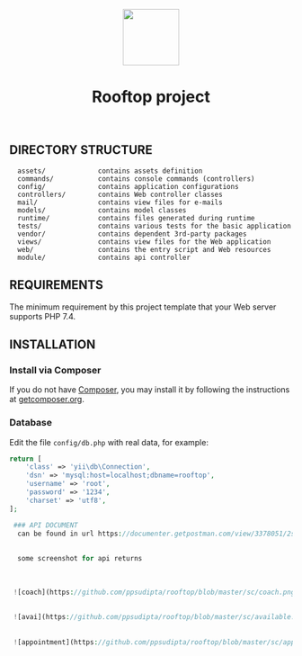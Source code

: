 <p align="center">
    <a href="https://github.com/yiisoft" target="_blank">
        <img src="https://avatars0.githubusercontent.com/u/993323" height="100px">
    </a>
    <h1 align="center">Rooftop project</h1>
    <br>
</p>




DIRECTORY STRUCTURE
-------------------

      assets/             contains assets definition
      commands/           contains console commands (controllers)
      config/             contains application configurations
      controllers/        contains Web controller classes
      mail/               contains view files for e-mails
      models/             contains model classes
      runtime/            contains files generated during runtime
      tests/              contains various tests for the basic application
      vendor/             contains dependent 3rd-party packages
      views/              contains view files for the Web application
      web/                contains the entry script and Web resources
      module/             contains api controller



REQUIREMENTS
------------

The minimum requirement by this project template that your Web server supports PHP 7.4.


INSTALLATION
------------

### Install via Composer

If you do not have [Composer](http://getcomposer.org/), you may install it by following the instructions
at [getcomposer.org](http://getcomposer.org/doc/00-intro.md#installation-nix).


### Database

Edit the file `config/db.php` with real data, for example:

```php
return [
    'class' => 'yii\db\Connection',
    'dsn' => 'mysql:host=localhost;dbname=rooftop',
    'username' => 'root',
    'password' => '1234',
    'charset' => 'utf8',
];

 ### API DOCUMENT
  can be found in url https://documenter.getpostman.com/view/3378051/2s8YRpEW9P
  
  
  some screenshot for api returns
  
  
  
 ![coach](https://github.com/ppsudipta/rooftop/blob/master/sc/coach.png?raw=true)
 
 
 ![avai](https://github.com/ppsudipta/rooftop/blob/master/sc/available.png?raw=true)
 
 
 ![appointment](https://github.com/ppsudipta/rooftop/blob/master/sc/appointment.png?raw=true)




